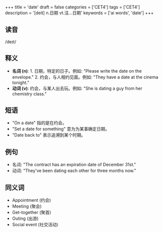 +++
title = 'date'
draft = false
categories = ['CET4']
tags = ['CET4']
description = '[deit] n.日期 vt.注…日期'
keywords = ['ai words', 'date']
+++

## 读音
/deɪt/

## 释义
- **名词 (n)**: 1. 日期，特定的日子。例如: "Please write the date on the envelope." 2. 约会，与人相约见面。例如: "They have a date at the cinema tonight."
- **动词 (v)**: 约会，与某人出去玩。例如: "She is dating a guy from her chemistry class."

## 短语
- "On a date" 指的是在约会。
- "Set a date for something" 意为为某事确定日期。
- "Date back to" 表示追溯到某个时期。

## 例句
- 名词: "The contract has an expiration date of December 31st."
- 动词: "They've been dating each other for three months now."

## 同义词
- Appointment (约会)
- Meeting (聚会)
- Get-together (聚首)
- Outing (出游)
- Social event (社交活动)
